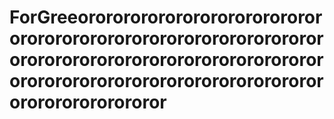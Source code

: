 # ForGreeororororororororororororororororororororororororororororororororororororororororororororororororororororororororororororororororororororororororororororor
